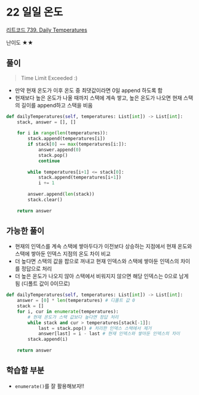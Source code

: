 # 22 일일 온도

[리트코드 739. Daily Temperatures](https://leetcode.com/problems/daily-temperatures/)

난이도 ★★

## 풀이

> Time Limit Exceeded :)
> 
- 만약 현재 온도가 이후 온도 중 최댓값이라면 0일 append 하도록 함
- 현재보다 높은 온도가 나올 때까지 스택에 계속 쌓고, 높은 온도가 나오면 현재 스택의 길이를 append하고 스택을 비움

```python
def dailyTemperatures(self, temperatures: List[int]) -> List[int]:
    stack, answer = [], []
    
    for i in range(len(temperatures)): 
        stack.append(temperatures[i])
        if stack[0] == max(temperatures[i:]):
            answer.append(0)
            stack.pop()
            continue
        
        while temperatures[i+1] <= stack[0]:
            stack.append(temperatures[i+1])
            i += 1
            
        answer.append(len(stack))
        stack.clear()
    
    return answer
```

## 가능한 풀이

- 현재의 인덱스를 계속 스택에 쌓아두다가 이전보다 상승하는 지점에서 현재 온도와 스택에 쌓아둔 인덱스 지점의 온도 차이 비교
- 더 높다면 스택의 값을 팝으로 꺼내고 현재 인덱스와 스택에 쌓아둔 인덱스의 차이를 정답으로 처리
- 더 높은 온도가 나오지 않아 스택에서 비워지지 않으면 해당 인덱스는 0으로 남게 됨 (디폴트 값이 0이므로)

```python
def dailyTemperatures(self, temperatures: List[int]) -> List[int]:
    answer = [0] * len(temperatures) # 디폴트 값 0
    stack = []
    for i, cur in enumerate(temperatures):
        # 현재 온도가 스택 값보다 높다면 정답 처리
        while stack and cur > temperatures[stack[-1]]:
            last = stack.pop() # 처리한 인덱스 스택에서 제거
            answer[last] = i - last # 현재 인덱스와 쌓아둔 인덱스의 차이
        stack.append(i)
    
    return answer
```

## 학습할 부분

- `enumerate()`를 잘 활용해보자!!
